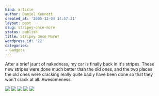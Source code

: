 ```yaml
---
kind: article
author: Daniel Kennett
created_at: '2005-12-04 14:57:31'
layout: post
slug: stripey-once-more
status: publish
title: Stripey Once More!
wordpress_id: '22'
categories:
- Gadgets
---
```


After a brief jaunt of nakedness, my car is finally back in it's stripes. These new stripes were done much better than the old ones, and the two places the old ones were cracking really quite badly have been done so that they won't crack at all. Awesomeness. 

<img src="http://ikennd.ac/pictures/rx8/msfr.jpg" />

<img src="http://ikennd.ac/pictures/rx8/msfrfar.jpg" />

<img src="http://ikennd.ac/pictures/rx8/msside.jpg" />

<img src="http://ikennd.ac/pictures/rx8/msfront.jpg" />

<img src="http://ikennd.ac/pictures/rx8/msback.jpg" />